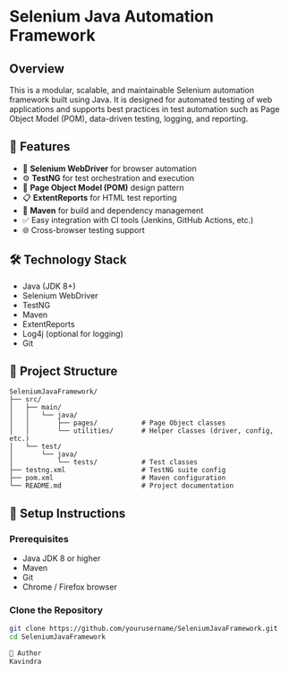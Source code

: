 # Selenium Java Automation Framework

## Overview

This is a modular, scalable, and maintainable Selenium automation framework built using Java. It is designed for automated testing of web applications and supports best practices in test automation such as Page Object Model (POM), data-driven testing, logging, and reporting.

## 🚀 Features

- 🔧 **Selenium WebDriver** for browser automation  
- ⚙️ **TestNG** for test orchestration and execution  
- 🧱 **Page Object Model (POM)** design pattern  
- 📋 **ExtentReports** for HTML test reporting  
- 🧪 **Maven** for build and dependency management  
- ✅ Easy integration with CI tools (Jenkins, GitHub Actions, etc.)  
- 🌐 Cross-browser testing support

## 🛠️ Technology Stack

- Java (JDK 8+)
- Selenium WebDriver
- TestNG
- Maven
- ExtentReports
- Log4j (optional for logging)
- Git

## 📁 Project Structure

```text
SeleniumJavaFramework/
├── src/
│   ├── main/
│   │   └── java/
│   │       ├── pages/           # Page Object classes
│   │       └── utilities/       # Helper classes (driver, config, etc.)
│   └── test/
│       └── java/
│           └── tests/           # Test classes
├── testng.xml                   # TestNG suite config
├── pom.xml                      # Maven configuration
└── README.md                    # Project documentation
```

## 🚧 Setup Instructions

### Prerequisites

- Java JDK 8 or higher
- Maven
- Git
- Chrome / Firefox browser

### Clone the Repository

```bash
git clone https://github.com/yourusername/SeleniumJavaFramework.git
cd SeleniumJavaFramework

👤 Author
Kavindra

